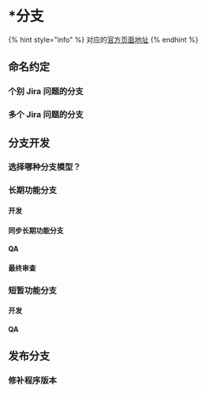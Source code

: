 # \*分支

{% hint style="info" %}
对应的[官方页面地址](https://contributing.bitwarden.com/contributing/pull-requests/branching/)
{% endhint %}

## 命名约定 <a href="#naming-convention" id="naming-convention"></a>

### 个别 Jira 问题的分支 <a href="#branches-for-a-specific-jira-issue" id="branches-for-a-specific-jira-issue"></a>

### 多个 Jira 问题的分支​ <a href="#branches-for-multiple-jira-issues" id="branches-for-multiple-jira-issues"></a>

## 分支开发 <a href="#branching-for-development" id="branching-for-development"></a>

### 选择哪种分支模型？​ <a href="#which-branching-model-to-choose" id="which-branching-model-to-choose"></a>

### 长期功能分支​ <a href="#long-lived-feature-branch" id="long-lived-feature-branch"></a>

#### **开发** <a href="#development" id="development"></a>

#### **同步长期功能分支​** <a href="#syncing-the-long-lived-feature-branch" id="syncing-the-long-lived-feature-branch"></a>

#### **QA** <a href="#qa" id="qa"></a>

#### **最终审查​** <a href="#final-review" id="final-review"></a>

### 短暂功能分支​ <a href="#short-lived-feature-branch" id="short-lived-feature-branch"></a>

#### **开发** <a href="#development" id="development"></a>

#### **QA** <a href="#qa" id="qa"></a>

## **发布分支** <a href="#branching-for-release" id="branching-for-release"></a>

### 修补程序版本​ <a href="#hotfix-releases" id="hotfix-releases"></a>
